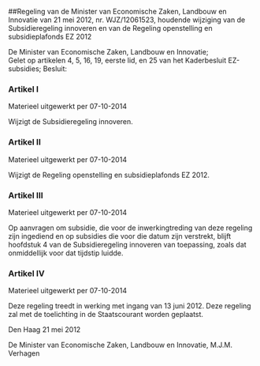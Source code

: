 <meta http-equiv='Content-Type' content='text/html; charset=utf-8' />

##Regeling van de Minister van Economische Zaken, Landbouw en Innovatie van 21 mei 2012, nr. WJZ/12061523, houdende wijziging van de Subsidieregeling innoveren en van de Regeling openstelling en subsidieplafonds EZ 2012

De Minister van Economische Zaken, Landbouw en Innovatie;  
Gelet op artikelen 4, 5, 16, 19, eerste lid, en 25 van het Kaderbesluit EZ-subsidies;
Besluit:    

### Artikel  I  
Materieel uitgewerkt per 07-10-2014 

Wijzigt de Subsidieregeling innoveren. 

### Artikel  II  
Materieel uitgewerkt per 07-10-2014 

Wijzigt de Regeling openstelling en subsidieplafonds EZ 2012. 

### Artikel  III  
Materieel uitgewerkt per 07-10-2014 

Op aanvragen om subsidie, die voor de inwerkingtreding van deze regeling zijn ingediend en op subsidies die voor die datum zijn verstrekt, blijft hoofdstuk 4 van de Subsidieregeling innoveren van toepassing, zoals dat onmiddellijk voor dat tijdstip luidde. 

### Artikel  IV  
Materieel uitgewerkt per 07-10-2014 

Deze regeling treedt in werking met ingang van 13 juni 2012. 
Deze regeling zal met de toelichting in de Staatscourant worden geplaatst.   

Den Haag 
21 mei 2012   

De 
Minister van Economische Zaken, Landbouw en Innovatie, 
M.J.M. Verhagen     
